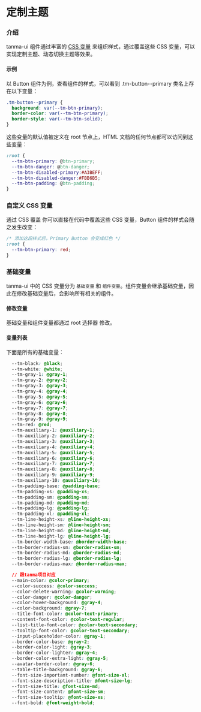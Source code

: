# 定制主题

### 介绍

tanma-ui 组件通过丰富的 [CSS 变量](https://developer.mozilla.org/zh-CN/docs/Web/CSS/Using_CSS_custom_properties) 来组织样式，通过覆盖这些 CSS 变量，可以实现定制主题、动态切换主题等效果。

#### 示例

以 Button 组件为例，查看组件的样式，可以看到 .tm-button--primary 类名上存在以下变量：

```CSS
.tm-button--primary {
  background: var(--tm-btn-primary);
  border-color: var(--tm-btn-primary);
  border-style: var(--tm-btn-solid);
}
```

这些变量的默认值被定义在 root 节点上，HTML 文档的任何节点都可以访问到这些变量：

```CSS
:root {
  --tm-btn-primary: @btn-primary;
  --tm-btn-danger: @btn-danger;
  --tm-btn-disabled-primary:#A3BEFF;
  --tm-btn-disabled-danger:#FBB6B5;
  --tm-btn-padding: @btn-padding;
}
```

### 自定义 CSS 变量

通过 CSS 覆盖
你可以直接在代码中覆盖这些 CSS 变量，Button 组件的样式会随之发生改变：

```CSS
/* 添加这段样式后，Primary Button 会变成红色 */
:root {
  --tm-btn-primary: red;
}
```

### 基础变量

tanma-ui 中的 CSS 变量分为 `基础变量` 和 `组件变量`。组件变量会继承基础变量，因此在修改基础变量后，会影响所有相关的组件。

#### 修改变量

基础变量和组件变量都通过 root 选择器 修改。

#### 变量列表

下面是所有的基础变量：

```CSS
  --tm-black: @black;
  --tm-white: @white;
  --tm-gray-1: @gray-1;
  --tm-gray-2: @gray-2;
  --tm-gray-3: @gray-3;
  --tm-gray-4: @gray-4;
  --tm-gray-5: @gray-5;
  --tm-gray-6: @gray-6;
  --tm-gray-7: @gray-7;
  --tm-gray-8: @gray-8;
  --tm-gray-9: @gray-9;
  --tm-red: @red;
  --tm-auxiliary-1: @auxiliary-1;
  --tm-auxiliary-2: @auxiliary-2;
  --tm-auxiliary-3: @auxiliary-3;
  --tm-auxiliary-4: @auxiliary-4;
  --tm-auxiliary-5: @auxiliary-5;
  --tm-auxiliary-6: @auxiliary-6;
  --tm-auxiliary-7: @auxiliary-7;
  --tm-auxiliary-8: @auxiliary-8;
  --tm-auxiliary-9: @auxiliary-9;
  --tm-auxiliary-10: @auxiliary-10;
  --tm-padding-base: @padding-base;
  --tm-padding-xs: @padding-xs;
  --tm-padding-sm: @padding-sm;
  --tm-padding-md: @padding-md;
  --tm-padding-lg: @padding-lg;
  --tm-padding-xl: @padding-xl;
  --tm-line-height-xs: @line-height-xs;
  --tm-line-height-sm: @line-height-sm;
  --tm-line-height-md: @line-height-md;
  --tm-line-height-lg: @line-height-lg;
  --tm-border-width-base: @border-width-base;
  --tm-border-radius-sm: @border-radius-sm;
  --tm-border-radius-md: @border-radius-md;
  --tm-border-radius-lg: @border-radius-lg;
  --tm-border-radius-max: @border-radius-max;

  // 跟tanma项目对应
  --main-color: @color-primary;
  --color-success: @color-success;
  --color-delete-warning: @color-warning;
  --color-danger: @color-danger;
  --color-hover-background: @gray-4;
  --color-background: @gray-7;
  --title-font-color: @color-text-primary;
  --content-font-color: @color-text-regular;
  --list-title-font-color: @color-text-secondary;
  --tooltip-font-color: @color-text-secondary;
  --input-placeholder-color: @gray-1;
  --border-color-base: @gray-2;
  --border-color-light: @gray-3;
  --border-color-lighter: @gray-4;
  --border-color-extra-light: @gray-5;
  --avatar-border-color: @gray-6;
  --table-title-background: @gray-6;
  --font-size-important-number: @font-size-xl;
  --font-size-description-title: @font-size-lg;
  --font-size-title: @font-size-md;
  --font-size-content: @font-size-sm;
  --font-size-tooltip: @font-size-xs;
  --font-bold: @font-weight-bold;
```